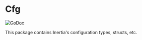 # Cfg

[![GoDoc](https://godoc.org/github.com/ubclaunchpad/inertia?status.svg)](https://godoc.org/github.com/ubclaunchpad/inertia/cfg)

This package contains Inertia's configuration types, structs, etc.
